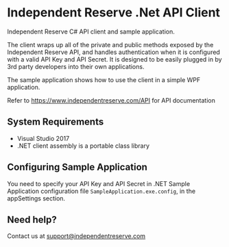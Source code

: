 # Independent Reserve .Net API Client

Independent Reserve C# API client and sample application.

The client wraps up all of the private and public methods exposed by the Independent Reserve API, and handles authentication when it is configured with a valid API Key and API Secret.
It is designed to be easily plugged in by 3rd party developers into their own applications.

The sample application shows how to use the client in a simple WPF application.

Refer to https://www.independentreserve.com/API  for API documentation

## System Requirements

* Visual Studio 2017
* .NET client assembly is a portable class library


## Configuring Sample Application

You need to specify your API Key and API Secret in .NET Sample Application configuration file `SampleApplication.exe.config`, in the appSettings section.

## Need help?

Contact us at [support@independentreserve.com](mailto:support@independentreserve.com)

